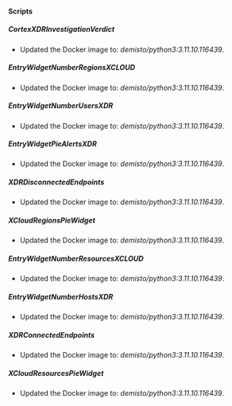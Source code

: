 
#### Scripts

##### CortexXDRInvestigationVerdict
- Updated the Docker image to: *demisto/python3:3.11.10.116439*.



##### EntryWidgetNumberRegionsXCLOUD
- Updated the Docker image to: *demisto/python3:3.11.10.116439*.



##### EntryWidgetNumberUsersXDR
- Updated the Docker image to: *demisto/python3:3.11.10.116439*.



##### EntryWidgetPieAlertsXDR
- Updated the Docker image to: *demisto/python3:3.11.10.116439*.



##### XDRDisconnectedEndpoints
- Updated the Docker image to: *demisto/python3:3.11.10.116439*.



##### XCloudRegionsPieWidget
- Updated the Docker image to: *demisto/python3:3.11.10.116439*.



##### EntryWidgetNumberResourcesXCLOUD
- Updated the Docker image to: *demisto/python3:3.11.10.116439*.



##### EntryWidgetNumberHostsXDR
- Updated the Docker image to: *demisto/python3:3.11.10.116439*.



##### XDRConnectedEndpoints
- Updated the Docker image to: *demisto/python3:3.11.10.116439*.



##### XCloudResourcesPieWidget
- Updated the Docker image to: *demisto/python3:3.11.10.116439*.



